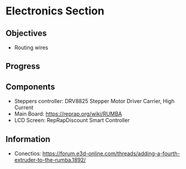 # Electronics Section

## Objectives

* Routing wires


## Progress

## Components

* Steppers controller: DRV8825 Stepper Motor Driver Carrier, High Current
* Main Board: https://reprap.org/wiki/RUMBA
* LCD Screen: RepRapDiscount Smart Controller

## Information
* Conectios: https://forum.e3d-online.com/threads/adding-a-fourth-extruder-to-the-rumba.1892/